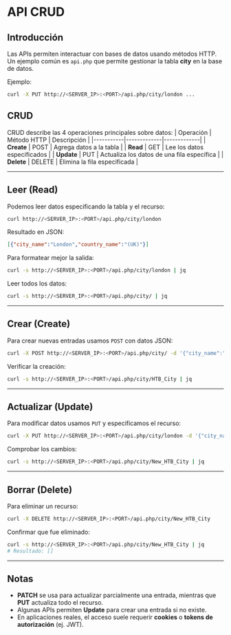 # API CRUD

## Introducción
Las APIs permiten interactuar con bases de datos usando métodos HTTP. Un ejemplo común es `api.php` que permite gestionar la tabla **city** en la base de datos.

Ejemplo:
```bash
curl -X PUT http://<SERVER_IP>:<PORT>/api.php/city/london ...
```

## CRUD
CRUD describe las 4 operaciones principales sobre datos:
| Operación | Método HTTP | Descripción |
|-----------|-------------|-------------|
| **Create** | POST    | Agrega datos a la tabla |
| **Read**   | GET     | Lee los datos especificados |
| **Update** | PUT     | Actualiza los datos de una fila específica |
| **Delete** | DELETE  | Elimina la fila especificada |

---

## Leer (Read)
Podemos leer datos especificando la tabla y el recurso:

```bash
curl http://<SERVER_IP>:<PORT>/api.php/city/london
```

Resultado en JSON:
```json
[{"city_name":"London","country_name":"(UK)"}]
```

Para formatear mejor la salida:
```bash
curl -s http://<SERVER_IP>:<PORT>/api.php/city/london | jq
```

Leer todos los datos:
```bash
curl -s http://<SERVER_IP>:<PORT>/api.php/city/ | jq
```

---

## Crear (Create)
Para crear nuevas entradas usamos `POST` con datos JSON:

```bash
curl -X POST http://<SERVER_IP>:<PORT>/api.php/city/ -d '{"city_name":"HTB_City","country_name":"HTB"}' -H 'Content-Type: application/json'
```

Verificar la creación:
```bash
curl -s http://<SERVER_IP>:<PORT>/api.php/city/HTB_City | jq
```

---

## Actualizar (Update)
Para modificar datos usamos `PUT` y especificamos el recurso:

```bash
curl -X PUT http://<SERVER_IP>:<PORT>/api.php/city/london -d '{"city_name":"New_HTB_City","country_name":"HTB"}' -H 'Content-Type: application/json'
```

Comprobar los cambios:
```bash
curl -s http://<SERVER_IP>:<PORT>/api.php/city/New_HTB_City | jq
```

---

## Borrar (Delete)
Para eliminar un recurso:
```bash
curl -X DELETE http://<SERVER_IP>:<PORT>/api.php/city/New_HTB_City
```

Confirmar que fue eliminado:
```bash
curl -s http://<SERVER_IP>:<PORT>/api.php/city/New_HTB_City | jq
# Resultado: []
```

---

## Notas
- **PATCH** se usa para actualizar parcialmente una entrada, mientras que **PUT** actualiza todo el recurso.
- Algunas APIs permiten **Update** para crear una entrada si no existe.
- En aplicaciones reales, el acceso suele requerir **cookies** o **tokens de autorización** (ej. JWT).
